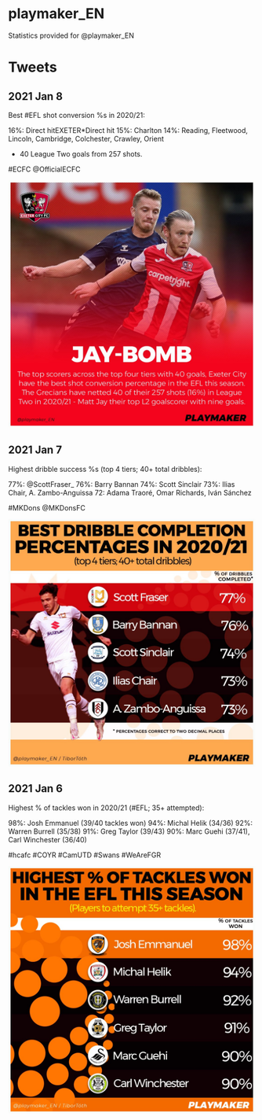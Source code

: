 # playmaker_EN
Statistics provided for @playmaker_EN


# Tweets

## 2021 Jan 8
Best #EFL shot conversion %s in 2020/21:

16%: Direct hitEXETER*Direct hit 
15%: Charlton
14%: Reading, Fleetwood, Lincoln, Cambridge, Colchester, Crawley, Orient

* 40 League Two goals from 257 shots. 

#ECFC @OfficialECFC

![](003.jpg)


## 2021 Jan 7
Highest dribble success %s (top 4 tiers; 40+ total dribbles):

77%: @ScottFraser_
76%: Barry Bannan
74%: Scott Sinclair
73%: Ilias Chair, A. Zambo-Anguissa
72: Adama Traoré, Omar Richards, Iván Sánchez 

#MKDons @MKDonsFC

![](002.jpg)


## 2021 Jan 6

Highest % of tackles won in 2020/21 (#EFL; 35+ attempted):

98%: Josh Emmanuel (39/40 tackles won)
94%: Michal Helik (34/36)
92%: Warren Burrell (35/38)
91%: Greg Taylor (39/43)
90%: Marc Guehi (37/41), Carl Winchester (36/40)

#hcafc #COYR #CamUTD #Swans #WeAreFGR

![](001.jpg)
